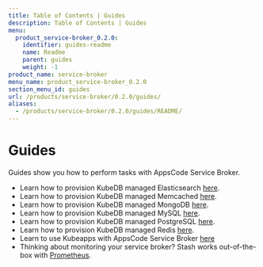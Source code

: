 ```yaml
---
title: Table of Contents | Guides
description: Table of Contents | Guides
menu:
  product_service-broker_0.2.0:
    identifier: guides-readme
    name: Readme
    parent: guides
    weight: -1
product_name: service-broker
menu_name: product_service-broker_0.2.0
section_menu_id: guides
url: /products/service-broker/0.2.0/guides/
aliases:
  - /products/service-broker/0.2.0/guides/README/
---
```

# Guides

Guides show you how to perform tasks with AppsCode Service Broker.

- Learn how to provision KubeDB managed Elasticsearch [here](/products/service-broker/0.2.0/guides/kubedb/elasticsearch).
- Learn how to provision KubeDB managed Memcached [here](/products/service-broker/0.2.0/guides/kubedb/memcached).
- Learn how to provision KubeDB managed MongoDB [here](/products/service-broker/0.2.0/guides/kubedb/mongodb).
- Learn how to provision KubeDB managed MySQL [here](/products/service-broker/0.2.0/guides/kubedb/mysql).
- Learn how to provision KubeDB managed PostgreSQL [here](/products/service-broker/0.2.0/guides/kubedb/postgres).
- Learn how to provision KubeDB managed Redis [here](/products/service-broker/0.2.0/guides/kubedb/redis).
- Learn to use Kubeapps with AppsCode Service Broker [here](/products/service-broker/0.2.0/guides/kubeapps)
- Thinking about monitoring your service broker? Stash works out-of-the-box with [Prometheus](/products/service-broker/0.2.0/guides/monitoring/overview).
